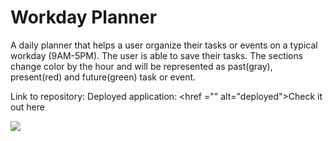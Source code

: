 <h1>Workday Planner</h1>

A daily planner that helps a user organize their tasks or events on a typical workday (9AM-5PM). The user is able to save their tasks. The sections change color by the hour and will be represented as past(gray), present(red) and future(green) task or event. 

Link to repository: <a href="https://github.com/jazminejose/homework05.git" alt="repo"></a>
  Deployed application: <href ="" alt="deployed">Check it out here</a>
  
  <img src="https://user-images.githubusercontent.com/92974218/142718314-9a884ac5-2c1d-4cc2-ae06-d3375b80ccf2.png"/>
